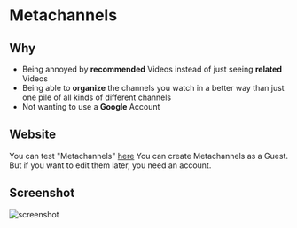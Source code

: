 # Metachannels

## Why

* Being annoyed by **recommended** Videos instead of just seeing **related** Videos
* Being able to **organize** the channels you watch in a better way than just one pile of all kinds of different channels
* Not wanting to use a **Google** Account

## Website

You can test "Metachannels" [here](https://metachannels.firehawk.uber.space)
You can create Metachannels as a Guest. But if you want to edit them later, you need an account.

## Screenshot

![screenshot](https://i.imgur.com/YBHIYDb.jpg)
